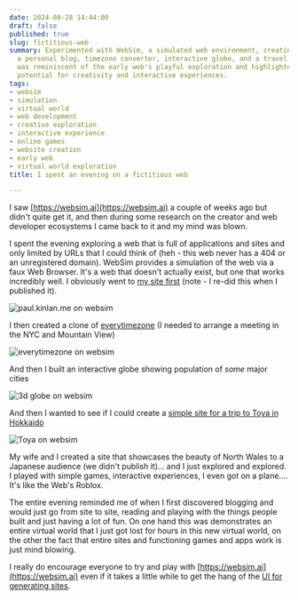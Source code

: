 ```yaml
---
date: 2024-08-28 14:44:00
draft: false
published: true
slug: fictitious-web
summary: Experimented with WebSim, a simulated web environment, creating sites like
  a personal blog, timezone converter, interactive globe, and a travel site. The experience
  was reminiscent of the early web's playful exploration and highlighted WebSim's
  potential for creativity and interactive experiences.
tags:
- websim
- simulation
- virtual world
- web development
- creative exploration
- interactive experience
- online games
- website creation
- early web
- virtual world exploration
title: I spent an evening on a fictitious web

---
```


I saw [https://websim.ai](https://websim.ai) a couple of weeks ago but didn\'t quite get it, and then during some research on the creator and web developer ecosystems I came back to it and my mind was blown.

I spent the evening exploring a web that is full of applications and sites and only limited by URLs that I could think of (heh - this web never has a 404 or an unregistered domain). WebSim provides a simulation of the web via a faux Web Browser. It\'s a web that doesn\'t actually exist, but one that works incredibly well. I obviously went to [my site first](https://websim.ai/@paul_kinlan/paul-kinlan-s-blog) (note - I re-did this when I published it).

![paul.kinlan.me on websim](/images/websim-paulkinlan-me.png)

I then created a clone of [everytimezone](https://websim.ai/@paul_kinlan/everytimezone-com) (I needed to arrange a meeting in the NYC and Mountain View)

![everytimezone on websim](/images/websim-everytimezone.png)

And then I built an interactive globe showing population of *some* major cities

![3d globe on websim](/images/websim-globe.png)

And then I wanted to see if I could create a [simple site for a trip to Toya in Hokkaido](https://websim.ai/@paul_kinlan/discover-toya-a-cultural-journey-in-hokkaido)

![Toya on websim](/images/websim-hokkaido.png)

My wife and I created a site that showcases the beauty of North Wales to a Japanese audience (we didn\'t publish it)... and I just explored and explored. I played with simple games, interactive experiences, I even got on a plane.... It's like the Web's Roblox.

The entire evening reminded me of when I first discovered blogging and would just go from site to site, reading and playing with the things people built and just having a lot of fun. On one hand this was demonstrates an entire virtual world that I just got lost for hours in this new virtual world, on the other the fact that entire sites and functioning games and apps work is just mind blowing.

I really do encourage everyone to try and play with [https://websim.ai](https://websim.ai) even if it takes a little while to get the hang of the [UI for generating sites](https://websim.ai/@katwinter/websim-ui-guide). 
